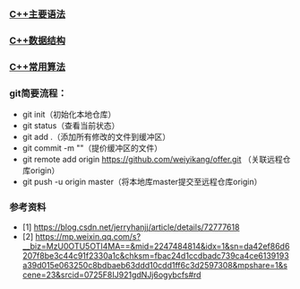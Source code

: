 ### [C++主要语法](./C++语法.md)
### [C++数据结构]()
### [C++常用算法]()
### git简要流程：
* git init（初始化本地仓库）
* git status（查看当前状态）
* git add .（添加所有修改的文件到缓冲区）
* git commit -m ""（提价缓冲区的文件）
* git remote add origin https://github.com/weiyikang/offer.git （关联远程仓库origin）
* git push -u origin master（将本地库master提交至远程仓库origin）

### 参考资料
* [1] https://blog.csdn.net/jerryhanjj/article/details/72777618
* [2] https://mp.weixin.qq.com/s?__biz=MzU0OTU5OTI4MA==&mid=2247484814&idx=1&sn=da42ef86d6207f8be3c44c91f2330a1c&chksm=fbac24d1ccdbadc739ca4ce6139193a39d015e063250c8bdbaeb63ddd10cdd1ff6c3d2597308&mpshare=1&scene=23&srcid=0725F8IJ921gdNJj6ogybcfs#rd


